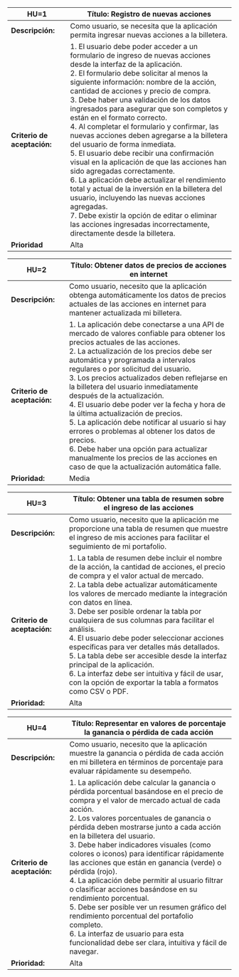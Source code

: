 | **HU=1**                  | **Título:** Registro de nuevas acciones                                                                                                                                  |
|---------------------------|---------------------------------------------------------------------------------------------------------------------------------------------------------------------------|
| **Descripción:**          | Como usuario, se necesita que la aplicación permita ingresar nuevas acciones a la billetera.                                                                              |
| **Criterio de aceptación:** | 1. El usuario debe poder acceder a un formulario de ingreso de nuevas acciones desde la interfaz de la aplicación.<br>2. El formulario debe solicitar al menos la siguiente información: nombre de la acción, cantidad de acciones y precio de compra.<br>3. Debe haber una validación de los datos ingresados para asegurar que son completos y están en el formato correcto.<br>4. Al completar el formulario y confirmar, las nuevas acciones deben agregarse a la billetera del usuario de forma inmediata.<br>5. El usuario debe recibir una confirmación visual en la aplicación de que las acciones han sido agregadas correctamente.<br>6. La aplicación debe actualizar el rendimiento total y actual de la inversión en la billetera del usuario, incluyendo las nuevas acciones agregadas.<br>7. Debe existir la opción de editar o eliminar las acciones ingresadas incorrectamente, directamente desde la billetera. |
| **Prioridad**    | Alta |



| **HU=2**                  | **Título:** Obtener datos de precios de acciones en internet                                                                                                               |
|---------------------------|-----------------------------------------------------------------------------------------------------------------------------------------------------------------------------|
| **Descripción:**          | Como usuario, necesito que la aplicación obtenga automáticamente los datos de precios actuales de las acciones en internet para mantener actualizada mi billetera.          |
| **Criterio de aceptación:** | 1. La aplicación debe conectarse a una API de mercado de valores confiable para obtener los precios actuales de las acciones.<br>2. La actualización de los precios debe ser automática y programada a intervalos regulares o por solicitud del usuario.<br>3. Los precios actualizados deben reflejarse en la billetera del usuario inmediatamente después de la actualización.<br>4. El usuario debe poder ver la fecha y hora de la última actualización de precios.<br>5. La aplicación debe notificar al usuario si hay errores o problemas al obtener los datos de precios.<br>6. Debe haber una opción para actualizar manualmente los precios de las acciones en caso de que la actualización automática falle. |
| **Prioridad:**    | Media|

| **HU=3**                  | **Título:** Obtener una tabla de resumen sobre el ingreso de las acciones                                                                                                   |
|---------------------------|-----------------------------------------------------------------------------------------------------------------------------------------------------------------------------|
| **Descripción:**          | Como usuario, necesito que la aplicación me proporcione una tabla de resumen que muestre el ingreso de mis acciones para facilitar el seguimiento de mi portafolio.         |
| **Criterio de aceptación:** | 1. La tabla de resumen debe incluir el nombre de la acción, la cantidad de acciones, el precio de compra y el valor actual de mercado.<br>2. La tabla debe actualizar automáticamente los valores de mercado mediante la integración con datos en línea.<br>3. Debe ser posible ordenar la tabla por cualquiera de sus columnas para facilitar el análisis.<br>4. El usuario debe poder seleccionar acciones específicas para ver detalles más detallados.<br>5. La tabla debe ser accesible desde la interfaz principal de la aplicación.<br>6. La interfaz debe ser intuitiva y fácil de usar, con la opción de exportar la tabla a formatos como CSV o PDF. |
| **Prioridad:**    | Alta           |

| **HU=4**                  | **Título:** Representar en valores de porcentaje la ganancia o pérdida de cada acción                                                                                       |
|---------------------------|-----------------------------------------------------------------------------------------------------------------------------------------------------------------------------|
| **Descripción:**          | Como usuario, necesito que la aplicación muestre la ganancia o pérdida de cada acción en mi billetera en términos de porcentaje para evaluar rápidamente su desempeño.     |
| **Criterio de aceptación:** | 1. La aplicación debe calcular la ganancia o pérdida porcentual basándose en el precio de compra y el valor de mercado actual de cada acción.<br>2. Los valores porcentuales de ganancia o pérdida deben mostrarse junto a cada acción en la billetera del usuario.<br>3. Debe haber indicadores visuales (como colores o iconos) para identificar rápidamente las acciones que están en ganancia (verde) o pérdida (rojo).<br>4. La aplicación debe permitir al usuario filtrar o clasificar acciones basándose en su rendimiento porcentual.<br>5. Debe ser posible ver un resumen gráfico del rendimiento porcentual del portafolio completo.<br>6. La interfaz de usuario para esta funcionalidad debe ser clara, intuitiva y fácil de navegar. |
| **Prioridad:**    | Alta |
